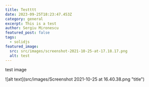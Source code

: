 ```yaml
---
title: Testttt
date: 2023-09-25T18:23:47.453Z
category: general
excerpt: This is a test
author: Sergiu Mironescu
featured_post: false
tags:
  - solidjs
featured_image:
  src: src/images/screenshot-2021-10-25-at-17.18.17.png
  alt: test
---
```

test image



![alt text](src/images/Screenshot 2021-10-25 at 16.40.38.png "title")